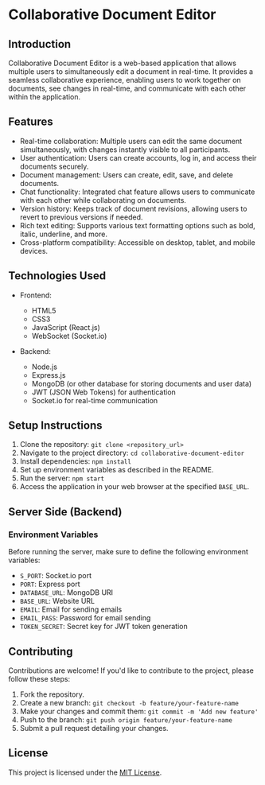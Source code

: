 # Collaborative Document Editor

## Introduction

Collaborative Document Editor is a web-based application that allows multiple users to simultaneously edit a document in real-time. It provides a seamless collaborative experience, enabling users to work together on documents, see changes in real-time, and communicate with each other within the application.

## Features

- Real-time collaboration: Multiple users can edit the same document simultaneously, with changes instantly visible to all participants.
- User authentication: Users can create accounts, log in, and access their documents securely.
- Document management: Users can create, edit, save, and delete documents.
- Chat functionality: Integrated chat feature allows users to communicate with each other while collaborating on documents.
- Version history: Keeps track of document revisions, allowing users to revert to previous versions if needed.
- Rich text editing: Supports various text formatting options such as bold, italic, underline, and more.
- Cross-platform compatibility: Accessible on desktop, tablet, and mobile devices.

## Technologies Used

- Frontend:
  - HTML5
  - CSS3
  - JavaScript (React.js)
  - WebSocket (Socket.io)

- Backend:
  - Node.js
  - Express.js
  - MongoDB (or other database for storing documents and user data)
  - JWT (JSON Web Tokens) for authentication
  - Socket.io for real-time communication

## Setup Instructions

1. Clone the repository: `git clone <repository_url>`
2. Navigate to the project directory: `cd collaborative-document-editor`
3. Install dependencies: `npm install`
4. Set up environment variables as described in the README.
5. Run the server: `npm start`
6. Access the application in your web browser at the specified `BASE_URL`.

## Server Side (Backend)

### Environment Variables

Before running the server, make sure to define the following environment variables:

- `S_PORT`: Socket.io port
- `PORT`: Express port
- `DATABASE_URL`: MongoDB URI
- `BASE_URL`: Website URL
- `EMAIL`: Email for sending emails
- `EMAIL_PASS`: Password for email sending
- `TOKEN_SECRET`: Secret key for JWT token generation

## Contributing

Contributions are welcome! If you'd like to contribute to the project, please follow these steps:

1. Fork the repository.
2. Create a new branch: `git checkout -b feature/your-feature-name`
3. Make your changes and commit them: `git commit -m 'Add new feature'`
4. Push to the branch: `git push origin feature/your-feature-name`
5. Submit a pull request detailing your changes.

## License

This project is licensed under the [MIT License](LICENSE).
